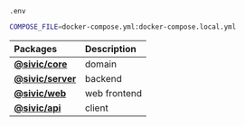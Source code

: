 `.env`

```sh
COMPOSE_FILE=docker-compose.yml:docker-compose.local.yml
```

| Packages                           | Description  |
| :-                                 | :-           |
| **[@sivic/core](./packages/core)**     | domain       |
| **[@sivic/server](./packages/server)** | backend      |
| **[@sivic/web](./packages/web)**       | web frontend |
| **[@sivic/api](./packages/api)**       | client       |
